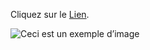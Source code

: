 Cliquez sur le [Lien](https://example.com/).

![Ceci est un exemple d’image](https://example.com/bild.jpg)
